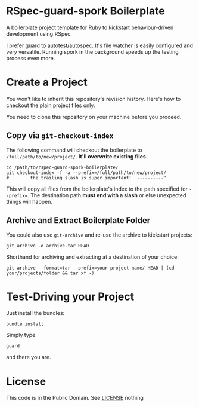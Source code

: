 # RSpec-guard-spork Boilerplate

A boilerplate project template for Ruby to kickstart behaviour-driven development using RSpec.

I prefer guard to autotest/autospec.  It's file watcher is easily configured and very versatile.  Running spork in the background speeds up the testing process even more.

# Create a Project

You won't like to inherit this repository's revision history.  Here's how to checkout the plain project files only.

You need to clone this repository on your machine before you proceed.

## Copy via `git-checkout-index`

The following command will checkout the boilerplate to `/full/path/to/new/project/`.  **It'll overwrite existing files.**

    cd /path/to/rspec-guard-spork-boilerplate/
    git checkout-index -f -a --prefix=/full/path/to/new/project/ 
    #        the trailing slash is super important!  ----------^
    
This will copy all files from the boilerplate's index to the path specified for `--prefix=`.  The destination path **must end with a slash** or else unexpected things will happen.

## Archive and Extract Boilerplate Folder

You could also use `git-archive` and re-use the archive to kickstart projects:

    git archive -o archive.tar HEAD

Shorthand for archiving and extracting at a destination of your choice:

    git archive --format=tar --prefix=your-project-name/ HEAD | (cd your/projects/folder && tar xf -)


# Test-Driving your Project

Just install the bundles:

    bundle install

Simply type

    guard
    
and there you are.

# License

This code is in the Public Domain.  See [LICENSE](./LICENSE)
nothing
